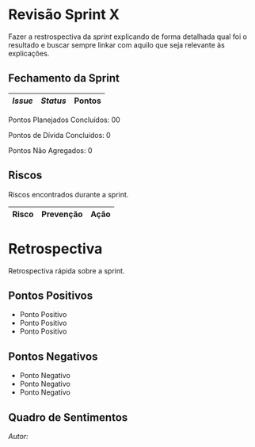 # Revisão Sprint X

Fazer a restrospectiva da *sprint* explicando de forma detalhada qual foi o resultado e buscar sempre linkar com aquilo que seja relevante às explicações.

## Fechamento da Sprint     


| _Issue_ | _Status_ | Pontos |
| :-----: | :------: | :----: |


Pontos Planejados Concluídos: 00

Pontos de Dívida Concluídos:  0   

Pontos Não Agregados: 0

## Riscos    
Riscos encontrados durante a sprint.  

| Risco | Prevenção  | Ação  |
| :---: | :---: | :---: |

# Retrospectiva
Retrospectiva rápida sobre a sprint.   

## Pontos Positivos

  - Ponto Positivo
  - Ponto Positivo
  - Ponto Positivo

## Pontos Negativos

  - Ponto Negativo
  - Ponto Negativo
  - Ponto Negativo

## Quadro de Sentimentos


*Autor:* **[]()**